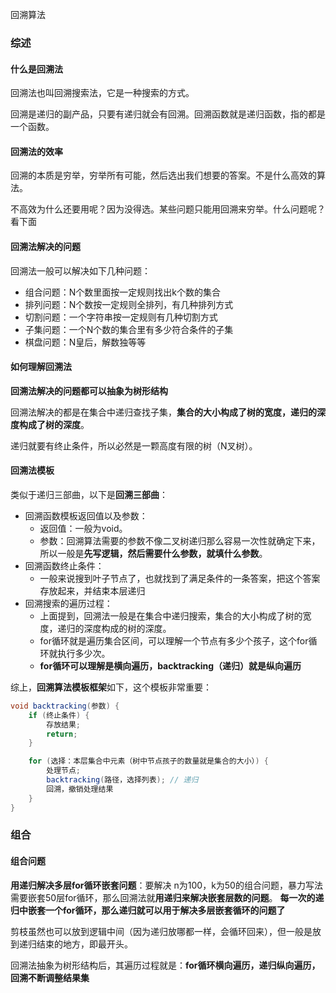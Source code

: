 回溯算法

### 综述
#### 什么是回溯法
回溯法也叫回溯搜索法，它是一种搜索的方式。

回溯是递归的副产品，只要有递归就会有回溯。回溯函数就是递归函数，指的都是一个函数。

#### 回溯法的效率
回溯的本质是穷举，穷举所有可能，然后选出我们想要的答案。不是什么高效的算法。

不高效为什么还要用呢？因为没得选。某些问题只能用回溯来穷举。什么问题呢？看下面

#### 回溯法解决的问题
回溯法一般可以解决如下几种问题：
- 组合问题：N个数里面按一定规则找出k个数的集合
- 排列问题：N个数按一定规则全排列，有几种排列方式
- 切割问题：一个字符串按一定规则有几种切割方式
- 子集问题：一个N个数的集合里有多少符合条件的子集
- 棋盘问题：N皇后，解数独等等

#### 如何理解回溯法
**回溯法解决的问题都可以抽象为树形结构**

回溯法解决的都是在集合中递归查找子集，**集合的大小构成了树的宽度，递归的深度构成了树的深度**。

递归就要有终止条件，所以必然是一颗高度有限的树（N叉树）。

#### 回溯法模板
类似于递归三部曲，以下是**回溯三部曲**：
- 回溯函数模板返回值以及参数：
  - 返回值：一般为void。
  - 参数：回溯算法需要的参数不像二叉树递归那么容易一次性就确定下来，所以一般是**先写逻辑，然后需要什么参数，就填什么参数**。
- 回溯函数终止条件：
  - 一般来说搜到叶子节点了，也就找到了满足条件的一条答案，把这个答案存放起来，并结束本层递归
- 回溯搜索的遍历过程：
  - 上面提到，回溯法一般是在集合中递归搜索，集合的大小构成了树的宽度，递归的深度构成的树的深度。
  - for循环就是遍历集合区间，可以理解一个节点有多少个孩子，这个for循环就执行多少次。
  - **for循环可以理解是横向遍历，backtracking（递归）就是纵向遍历**

综上，**回溯算法模板框架**如下，这个模板非常重要：
```java
void backtracking(参数) {
    if (终止条件) {
        存放结果;
        return;
    }

    for (选择：本层集合中元素（树中节点孩子的数量就是集合的大小）) {
        处理节点;
        backtracking(路径，选择列表); // 递归
        回溯，撤销处理结果
    }
}
```

### 组合
#### 组合问题
**用递归解决多层for循环嵌套问题**：要解决 n为100，k为50的组合问题，暴力写法需要嵌套50层for循环，那么回溯法就**用递归来解决嵌套层数的问题**。
**每一次的递归中嵌套一个for循环，那么递归就可以用于解决多层嵌套循环的问题了**

剪枝虽然也可以放到逻辑中间（因为递归放哪都一样，会循环回来），但一般是放到递归结束的地方，即最开头。

回溯法抽象为树形结构后，其遍历过程就是：**for循环横向遍历，递归纵向遍历，回溯不断调整结果集**

